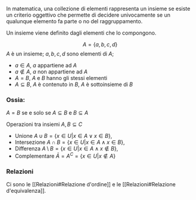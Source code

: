 In matematica, una collezione di elementi rappresenta un insieme se esiste un criterio oggettivo che permette di decidere univocamente se un qualunque elemento fa parte o no del raggruppamento.

Un insieme viene definito dagli elementi che lo compongono.

$$A =\{a,b,c,d\}$$
$A$ è un insieme; $a,b,c,d$ sono elementi di $A$;
 * $a \in A$,  $a$ appartiene ad $A$
 * $a \notin A$, $a$ non appartiene ad $A$
 * $A = B$, $A$ e $B$ hanno gli stessi elementi
 * $A \subseteq B$, $A$ è contenuto in $B$, $A$ è sottoinsieme di $B$

### Ossia:
$A = B$ se e solo se $A \subseteq B$ e $B \subseteq A$ 

Operazioni tra insiemi $A, B \subseteq C$
+ Unione $A \cup B = \{ x \in U | x \in A \vee x \in B\}$,
+ Intersezione $A \cap B = \{x \in U | x \in A \wedge x \in B\}$,
+ Differenza $A \setminus B = \{ x \in U | x \in A \wedge x \notin B\}$,
+ Complementare $Ā= A^{C} = \{ x \in U | x \notin A\}$

### Relazioni
Ci sono le [[Relazioni#Relazione d'ordine]] e le [[Relazioni#Relazione d'equivalenza]].
